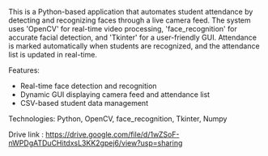 This is a Python-based application that automates student attendance by detecting and recognizing faces through a live camera feed. The system uses 'OpenCV' for real-time video processing, 'face_recognition' for accurate facial detection, and 'Tkinter' for a user-friendly GUI. Attendance is marked automatically when students are recognized, and the attendance list is updated in real-time.

Features:
- Real-time face detection and recognition
- Dynamic GUI displaying camera feed and attendance list
- CSV-based student data management

Technologies: Python, OpenCV, face_recognition, Tkinter, Numpy

Drive link : https://drive.google.com/file/d/1wZSoF-nWPDgATDuCHitdxsL3KK2gpej6/view?usp=sharing

